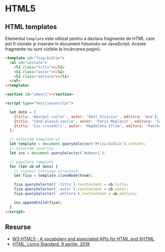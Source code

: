 # HTML5

## HTML templates

Elementul `template` este utilizat pentru a declara fragmente de HTML care pot fi clonate și inserate în document folosindu-se JavaScript. Aceste fragmente nu sunt vizibile la încărcarea paginii.

```html
<template id="fisa-biblio">
  <ul id="unitate">
    <li class="titlu"></li>
    <li class="autor"></li>
    <li class="editura"></li>
  </ul>
</template>

<section id="ubeuri"></section>

<script type="text/javascript">

  let date = [
    {titlu: 'Amurgul cailor', autor: 'Emil Vinicius', editura: 'Ace'},
    {titlu: 'Când pleacă vacile', autor: 'Paris Maglavit', editura: 'Saniti'},
    {titlu: 'Vin crocodili', autor: 'Magdalena Ifrim', editura: 'Panika'}
  ];

  // selectăm template-ul
  let template = document.querySelector('#fisa-biblio').content;
  // selectăm inserția
  let ins = document.querySelector(`#ubeuri`);

  // populare template
  for (let ub of date) {
    // clonezi întreaga structură
    let fișa = template.cloneNode(true);

    fișa.querySelector(`.titlu`).textContent = ub.titlu;
    fișa.querySelector(`.autor`).textContent = ub.autor;
    fișa.querySelector(`.editura`).textContent = ub.editura;

    ins.appendChild(fișa);
  }
</script>
```

## Resurse

-   [W3 HTML5 - A vocabulary and associated APIs for HTML and XHTML](https://www.w3.org/TR/html5/)
-   [HTML. Living Standard. 9 aprilie, 2018](https://html.spec.whatwg.org/multipage/scripting.html#the-template-element)
